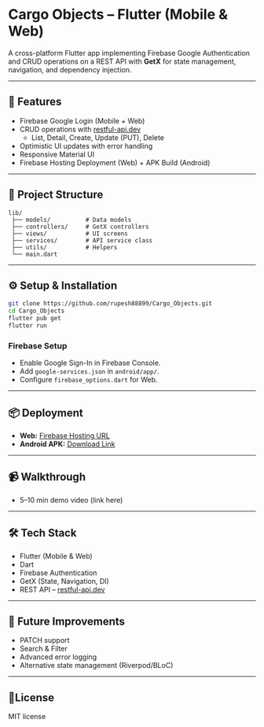 # Cargo Objects – Flutter (Mobile & Web)

A cross-platform Flutter app implementing Firebase Google Authentication and CRUD operations on a REST API with **GetX** for state management, navigation, and dependency injection.

---

## 🚀 Features
- Firebase Google Login (Mobile + Web)
- CRUD operations with [restful-api.dev](https://restful-api.dev/)  
  - List, Detail, Create, Update (PUT), Delete
- Optimistic UI updates with error handling
- Responsive Material UI
- Firebase Hosting Deployment (Web) + APK Build (Android)

---

## 📂 Project Structure
```
lib/
 ├── models/          # Data models
 ├── controllers/     # GetX controllers
 ├── views/           # UI screens
 ├── services/        # API service class
 ├── utils/           # Helpers
 └── main.dart
```

---

## ⚙️ Setup & Installation

```bash
git clone https://github.com/rupesh88899/Cargo_Objects.git
cd Cargo_Objects
flutter pub get
flutter run
```

### Firebase Setup
- Enable Google Sign-In in Firebase Console.
- Add `google-services.json` in `android/app/`.
- Configure `firebase_options.dart` for Web.

---

## 📦 Deployment
- **Web:** [Firebase Hosting URL]()  
- **Android APK:** [Download Link]()  

---

## 📹 Walkthrough
- 5–10 min demo video (link here)

---

## 🛠️ Tech Stack
- Flutter (Mobile & Web)  
- Dart  
- Firebase Authentication  
- GetX (State, Navigation, DI)  
- REST API – [restful-api.dev](https://restful-api.dev/)  

---

## 📌 Future Improvements
- PATCH support  
- Search & Filter  
- Advanced error logging  
- Alternative state management (Riverpod/BLoC)  

---

## 📝License
MIT license 